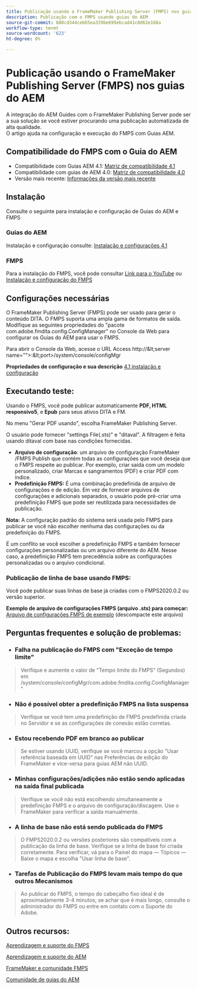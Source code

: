 ```yaml
---
title: Publicação usando o FrameMaker Publishing Server (FMPS) nos guias do AEM
description: Publicação com o FMPS usando guias do AEM
source-git-commit: 880cd344ceb65ea339be699ebcad41c0d62e168a
workflow-type: tm+mt
source-wordcount: '623'
ht-degree: 0%

---
```


# Publicação usando o FrameMaker Publishing Server (FMPS) nos guias do AEM

A integração do AEM Guides com o FrameMaker Publishing Server pode ser a sua solução se você estiver procurando uma publicação automatizada de alta qualidade.\
O artigo ajuda na configuração e execução do FMPS com Guias AEM.

## Compatibilidade do FMPS com o Guia do AEM

- Compatibilidade com Guias AEM 4.1: [Matriz de compatibilidade 4.1](https://experienceleague.adobe.com/docs/experience-manager-guides-learn/tutorials/release-info/release-notes/on-prem-release-notes/release-notes-4.1.html?lang=en/#compatibility-matrix)
- Compatibilidade com guias de AEM 4.0: [Matriz de compatibilidade 4.0](https://helpx.adobe.com/xml-documentation-for-experience-manager/release-note/release-notes-xml-documentation-solution-4-0.html/#Compatibility%20matrix)
- Versão mais recente: [Informações da versão mais recente](https://experienceleague.adobe.com/docs/experience-manager-guides-learn/tutorials/release-info/latest-release-info.html?lang=en)

## Instalação

Consulte o seguinte para instalação e configuração de Guias do AEM e FMPS

### Guias do AEM

Instalação e configuração consulte: [Instalação e configurações 4.1](https://helpx.adobe.com/content/dam/help/en/xml-documentation-solution/4-1-2/Adobe-Experience-Manager-Guides_Installation-Configuration-Guide_EN.pdf)

### FMPS

Para a instalação do FMPS, você pode consultar [Link para o YouTube](https://www.youtube.com/watch?v=2deelyM5VA8&amp;t) ou [Instalação e configuração do FMPS](https://help.adobe.com/en_US/framemaker/server/index.html#t=fmps-user-guide%2Finstall_config_fmps.html%23install_config_fmps&amp;rhtocid=_2)

## Configurações necessárias

O FrameMaker Publishing Server (FMPS) pode ser usado para gerar o conteúdo DITA. O FMPS suporta uma ampla gama de formatos de saída. Modifique as seguintes propriedades do &quot;pacote com.adobe.fmdita.config.ConfigManager&quot; no Console da Web para configurar os Guias do AEM para usar o FMPS.

Para abrir o Console da Web, acesse o URL Access http://\&lt;server name=&quot;&quot;>:\&lt;port>/system/console/configMgr

**Propriedades de configuração e sua descrição** [4.1 instalação e configuração](https://helpx.adobe.com/content/dam/help/en/xml-documentation-solution/4-1-2/Adobe-Experience-Manager-Guides_Installation-Configuration-Guide_EN.pdf#page=89)

## Executando teste:

Usando o FMPS, você pode publicar automaticamente **PDF, HTML responsivo5**, e **Epub** para seus ativos DITA e FM.

No menu &quot;Gerar PDF usando&quot;, escolha FrameMaker Publishing Server.

O usuário pode fornecer &quot;settings File(.sts)&quot; e &quot;ditaval&quot;. A filtragem é feita usando ditaval com base nas condições fornecidas.

- **Arquivo de configuração**: um arquivo de configuração FrameMaker /FMPS Publish que contém todas as configurações que você deseja que o FMPS respeite ao publicar. Por exemplo, criar saída com um modelo personalizado, criar Marcas e sangramentos (PDF) e criar PDF com índice.
- **Predefinição FMPS:** É uma combinação predefinida de arquivo de configurações e de edição. Em vez de fornecer arquivos de configurações e adicionais separados, o usuário pode pré-criar uma predefinição FMPS que pode ser reutilizada para necessidades de publicação.

**Nota:** A configuração padrão do sistema será usada pelo FMPS para publicar se você não escolher nenhuma das configurações ou da predefinição do FMPS.

É um conflito se você escolher a predefinição FMPS e também fornecer configurações personalizadas ou um arquivo diferente do AEM. Nesse caso, a predefinição FMPS tem precedência sobre as configurações personalizadas ou o arquivo condicional.

### Publicação de linha de base usando FMPS:

Você pode publicar suas linhas de base já criadas com o FMPS2020.0.2 ou versão superior.

**Exemplo de arquivo de configurações FMPS (arquivo .sts) para começar:** [Arquivo de configurações FMPS de exemplo](https://acrobat.adobe.com/link/track?uri=urn:aaid:scds:US:ef750752-7a7e-4e51-923e-6b7d9861ed54) (descompacte este arquivo)

## Perguntas frequentes e solução de problemas:

- ### Falha na publicação do FMPS com &quot;Exceção de tempo limite&quot;

>Verifique e aumente o valor de &quot;Tempo limite do FMPS&quot; (Segundos) em /system/console/configMgr/com.adobe.fmdita.config.ConfigManager&quot;

- ### Não é possível obter a predefinição FMPS na lista suspensa

>Verifique se você tem uma predefinição de FMPS predefinida criada no Servidor e se as configurações de conexão estão corretas.

- ### Estou recebendo PDF em branco ao publicar

>Se estiver usando UUID, verifique se você marcou a opção &quot;Usar referência baseada em UUID&quot; nas Preferências de edição do FrameMaker e vice-versa para guias AEM não UUID.

- ### Minhas configurações/adições não estão sendo aplicadas na saída final publicada

>Verifique se você não está escolhendo simultaneamente a predefinição FMPS e o arquivo de configuração/discagem. Use o FrameMaker para verificar a saída manualmente.

- ### A linha de base não está sendo publicada do FMPS

>O FMPS2020.0.2 ou versões posteriores são compatíveis com a publicação da linha de base.
>Verifique se a linha de base foi criada corretamente. Para verificar, vá para o Painel do mapa — Tópicos — Baixe o mapa e escolha &quot;Usar linha de base&quot;.
- ### Tarefas de Publicação do FMPS levam mais tempo do que outros Mecanismos

>Ao publicar do FMPS, o tempo do cabeçalho fixo ideal é de aproximadamente 3-4 minutos; se achar que é mais longo, consulte o administrador do FMPS ou entre em contato com o Suporte do Adobe.

## Outros recursos:

[Aprendizagem e suporte do FMPS](https://helpx.adobe.com/support/framemaker-publishing-server.html)

[Aprendizagem e suporte do AEM](https://helpx.adobe.com/in/support/xml-documentation-for-experience-manager.html)

[FrameMaker e comunidade FMPS](https://community.adobe.com/t5/framemaker/ct-p/ct-framemaker?page=1&amp;sort=latest_replies&amp;lang=all&amp;tabid=all)

[Comunidade de guias do AEM](https://experienceleaguecommunities.adobe.com/t5/experience-manager-guides/ct-p/aem-xml-documentation)
